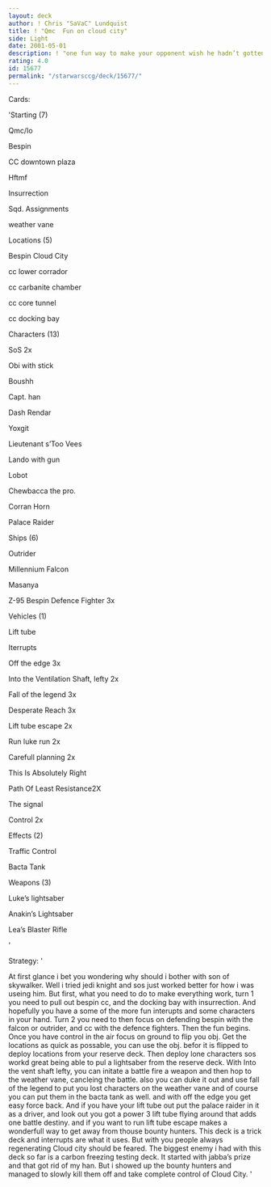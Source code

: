 ```yaml
---
layout: deck
author: ! Chris "SaVaC" Lundquist
title: ! "Qmc  Fun on cloud city"
side: Light
date: 2001-05-01
description: ! "one fun way to make your opponent wish he hadn’t gotten up this morning"
rating: 4.0
id: 15677
permalink: "/starwarsccg/deck/15677/"
---
```

Cards: 

'Starting (7)

Qmc/Io

Bespin

CC downtown plaza

Hftmf

Insurrection

Sqd. Assignments

weather vane


Locations (5)

Bespin Cloud City

cc lower corrador

cc carbanite chamber

cc core tunnel

cc docking bay


Characters (13)

SoS 2x

Obi with stick

Boushh

Capt. han

Dash Rendar

Yoxgit

Lieutenant s’Too Vees

Lando with gun

Lobot

Chewbacca the pro.

Corran Horn

Palace Raider


Ships (6)

Outrider

Millennium Falcon

Masanya

Z-95 Bespin Defence Fighter 3x


Vehicles (1)

Lift tube


Iterrupts 

Off the edge 3x

Into the Ventilation Shaft, lefty 2x

Fall of the legend 3x

Desperate Reach 3x

Lift tube escape 2x

Run luke run 2x

Carefull planning 2x

This Is Absolutely Right

Path Of Least Resistance2X

The signal

Control 2x


Effects (2)

Traffic Control

Bacta Tank


Weapons (3)

Luke’s lightsaber

Anakin’s Lightsaber

Lea’s Blaster Rifle

'

Strategy: '

At first glance i bet you wondering why should i bother with son of skywalker.  Well i tried jedi knight and sos just worked better for how i was useing him. But first, what you need to do to make everything work, turn 1 you need to pull out bespin cc, and the docking bay with insurrection. And hopefully you have a some of the more fun interupts and some characters in your hand.  Turn 2 you need to then focus on defending bespin with the falcon or outrider, and cc with the defence fighters.  Then the fun begins.  Once you have control in the air focus on ground to flip you obj.  Get the locations as quick as possable, you can use the obj. befor it is flipped to deploy locations from your reserve deck.  Then deploy lone characters sos workd great being able to pul a lightsaber from the reserve deck.  With Into the vent shaft lefty, you can initate a battle fire a weapon and then hop to the weather vane, cancleing the battle.  also you can duke it out and use fall of the legend to put you lost characters on the weather vane and of course you can put them in the bacta tank as well. and with off the edge you get easy force back.  And if you have your lift tube out put the palace raider in it as a driver, and look out you got a power 3 lift tube flying around that adds one battle destiny.  and if you want to run lift tube escape makes a wonderfull way to get away from thouse bounty hunters.  This deck is a trick deck and interrupts are what it uses.  But with you people always regenerating Cloud city should be feared.  The biggest enemy i had with this deck so far is a carbon freezing testing deck.  It started with jabba’s prize and that got rid of my han.  But i showed up the bounty hunters and managed to slowly kill them off and take complete control of Cloud City. '
